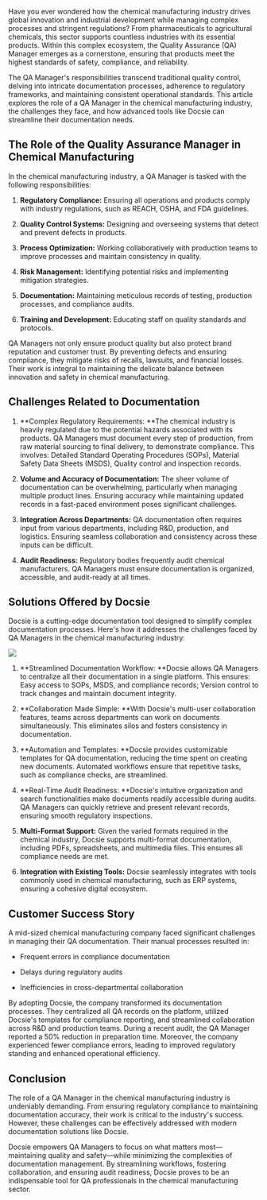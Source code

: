 Have you ever wondered how the chemical manufacturing industry drives global innovation and industrial development while managing complex processes and stringent regulations? From pharmaceuticals to agricultural chemicals, this sector supports countless industries with its essential products. Within this complex ecosystem, the Quality Assurance (QA) Manager emerges as a cornerstone, ensuring that products meet the highest standards of safety, compliance, and reliability.

The QA Manager's responsibilities transcend traditional quality control, delving into intricate documentation processes, adherence to regulatory frameworks, and maintaining consistent operational standards. This article explores the role of a QA Manager in the chemical manufacturing industry, the challenges they face, and how advanced tools like Docsie can streamline their documentation needs.

## The Role of the Quality Assurance Manager in Chemical Manufacturing

In the chemical manufacturing industry, a QA Manager is tasked with the following responsibilities:

1. **Regulatory Compliance:** Ensuring all operations and products comply with industry regulations, such as REACH, OSHA, and FDA guidelines.

2. **Quality Control Systems:** Designing and overseeing systems that detect and prevent defects in products.

3. **Process Optimization:** Working collaboratively with production teams to improve processes and maintain consistency in quality.

4. **Risk Management:** Identifying potential risks and implementing mitigation strategies.

5. **Documentation:** Maintaining meticulous records of testing, production processes, and compliance audits.

6. **Training and Development:** Educating staff on quality standards and protocols.

QA Managers not only ensure product quality but also protect brand reputation and customer trust. By preventing defects and ensuring compliance, they mitigate risks of recalls, lawsuits, and financial losses. Their work is integral to maintaining the delicate balance between innovation and safety in chemical manufacturing.

## Challenges Related to Documentation

1. **Complex Regulatory Requirements: **The chemical industry is heavily regulated due to the potential hazards associated with its products. QA Managers must document every step of production, from raw material sourcing to final delivery, to demonstrate compliance. This involves: Detailed Standard Operating Procedures (SOPs), Material Safety Data Sheets (MSDS), Quality control and inspection records.

2. **Volume and Accuracy of Documentation:** The sheer volume of documentation can be overwhelming, particularly when managing multiple product lines. Ensuring accuracy while maintaining updated records in a fast-paced environment poses significant challenges.

3. **Integration Across Departments:** QA documentation often requires input from various departments, including R&D, production, and logistics. Ensuring seamless collaboration and consistency across these inputs can be difficult.

4. **Audit Readiness:** Regulatory bodies frequently audit chemical manufacturers. QA Managers must ensure documentation is organized, accessible, and audit-ready at all times.

## Solutions Offered by Docsie

Docsie is a cutting-edge documentation tool designed to simplify complex documentation processes. Here's how it addresses the challenges faced by QA Managers in the chemical manufacturing industry:

![](https://cdn.docsie.io/workspace_PxAvC1Uenuc7ad6H3/doc_wn84Jkoc6hIMTO2eE/file_XE9A0ZiXYWRebMpME/image_4d67d10a-bea3-f4ec-c7ae-35d74bce7fff.jpg)

1. **Streamlined Documentation Workflow: **Docsie allows QA Managers to centralize all their documentation in a single platform. This ensures: Easy access to SOPs, MSDS, and compliance records; Version control to track changes and maintain document integrity.

2. **Collaboration Made Simple: **With Docsie's multi-user collaboration features, teams across departments can work on documents simultaneously. This eliminates silos and fosters consistency in documentation.

3. **Automation and Templates: **Docsie provides customizable templates for QA documentation, reducing the time spent on creating new documents. Automated workflows ensure that repetitive tasks, such as compliance checks, are streamlined.

4. **Real-Time Audit Readiness: **Docsie's intuitive organization and search functionalities make documents readily accessible during audits. QA Managers can quickly retrieve and present relevant records, ensuring smooth regulatory inspections.

5. **Multi-Format Support:** Given the varied formats required in the chemical industry, Docsie supports multi-format documentation, including PDFs, spreadsheets, and multimedia files. This ensures all compliance needs are met.

6. **Integration with Existing Tools:** Docsie seamlessly integrates with tools commonly used in chemical manufacturing, such as ERP systems, ensuring a cohesive digital ecosystem.

## Customer Success Story

A mid-sized chemical manufacturing company faced significant challenges in managing their QA documentation. Their manual processes resulted in:

* Frequent errors in compliance documentation

* Delays during regulatory audits

* Inefficiencies in cross-departmental collaboration

By adopting Docsie, the company transformed its documentation processes. They centralized all QA records on the platform, utilized Docsie's templates for compliance reporting, and streamlined collaboration across R&D and production teams. During a recent audit, the QA Manager reported a 50% reduction in preparation time. Moreover, the company experienced fewer compliance errors, leading to improved regulatory standing and enhanced operational efficiency.

## Conclusion

The role of a QA Manager in the chemical manufacturing industry is undeniably demanding. From ensuring regulatory compliance to maintaining documentation accuracy, their work is critical to the industry's success. However, these challenges can be effectively addressed with modern documentation solutions like Docsie.

Docsie empowers QA Managers to focus on what matters most—maintaining quality and safety—while minimizing the complexities of documentation management. By streamlining workflows, fostering collaboration, and ensuring audit readiness, Docsie proves to be an indispensable tool for QA professionals in the chemical manufacturing sector.